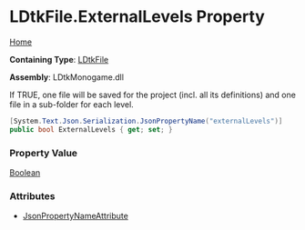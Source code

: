 # LDtkFile\.ExternalLevels Property

[Home](../../../README.md)

**Containing Type**: [LDtkFile](../README.md)

**Assembly**: LDtkMonogame\.dll

  
If TRUE, one file will be saved for the project \(incl\. all its definitions\) and one file
in a sub\-folder for each level\.

```csharp
[System.Text.Json.Serialization.JsonPropertyName("externalLevels")]
public bool ExternalLevels { get; set; }
```

### Property Value

[Boolean](https://docs.microsoft.com/en-us/dotnet/api/system.boolean)

### Attributes

* [JsonPropertyNameAttribute](https://docs.microsoft.com/en-us/dotnet/api/system.text.json.serialization.jsonpropertynameattribute)

